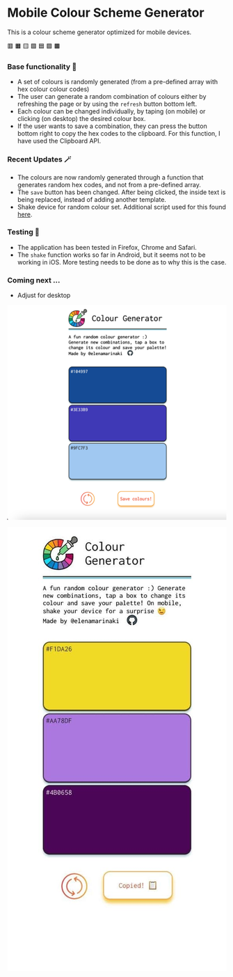 # Mobile Colour Scheme Generator

This is a colour scheme generator optimized for mobile devices.

:red_square: :orange_square: :yellow_square: :green_square: :blue_square: :purple_square: :brown_square:

### Base functionality 🎨

- A set of colours is randomly generated (from a pre-defined array with hex colour colour codes)
- The user can generate a random combination of colours either by refreshing the page or by using the `refresh` button bottom left.
- Each colour can be changed individually, by taping (on mobile) or clicking (on desktop) the desired colour box.
- If the user wants to save a combination, they can press the button bottom right to copy the hex codes to the clipboard. For this function, I have used the Clipboard API.

### Recent Updates 🪄

- The colours are now randomly generated through a function that generates random hex codes, and not from a pre-defined array.
- The `save` button has been changed. After being clicked, the inside text is being replaced, instead of adding another template.
- Shake device for random colour set. Additional script used for this found [here](https://cdn.rawgit.com/alexgibson/shake.js/master/shake.js).

### Testing 🧪
- The application has been tested in Firefox, Chrome and Safari.
- The `shake` function works so far in Android, but it seems not to be working in iOS. More testing needs to be done as to why this is the case.

### Coming next ...

- Adjust for desktop

![Img1](app-screenshots/screen_8.png)

<!-- ![Img2](app-screenshots/screen_7.png) -->

![Img3](app-screenshots/screen_9.jpg)
